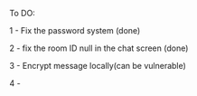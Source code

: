 To DO:

1 - Fix the password system (done)

2 - fix the room ID null in the chat screen (done)

3 - Encrypt message locally(can be vulnerable)

4 - 
